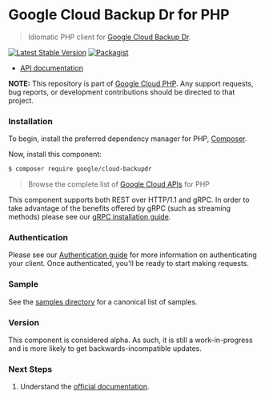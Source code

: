 # Google Cloud Backup Dr for PHP

> Idiomatic PHP client for [Google Cloud Backup Dr](https://cloud.google.com/backup-disaster-recovery).

[![Latest Stable Version](https://poser.pugx.org/google/cloud-backupdr/v/stable)](https://packagist.org/packages/google/cloud-backupdr) [![Packagist](https://img.shields.io/packagist/dm/google/cloud-backupdr.svg)](https://packagist.org/packages/google/cloud-backupdr)

* [API documentation](https://cloud.google.com/php/docs/reference/cloud-backupdr/latest)

**NOTE:** This repository is part of [Google Cloud PHP](https://github.com/googleapis/google-cloud-php). Any
support requests, bug reports, or development contributions should be directed to
that project.

### Installation

To begin, install the preferred dependency manager for PHP, [Composer](https://getcomposer.org/).

Now, install this component:

```sh
$ composer require google/cloud-backupdr
```

> Browse the complete list of [Google Cloud APIs](https://cloud.google.com/php/docs/reference)
> for PHP

This component supports both REST over HTTP/1.1 and gRPC. In order to take advantage of the benefits
offered by gRPC (such as streaming methods) please see our
[gRPC installation guide](https://cloud.google.com/php/grpc).

### Authentication

Please see our [Authentication guide](https://github.com/googleapis/google-cloud-php/blob/main/AUTHENTICATION.md) for more information
on authenticating your client. Once authenticated, you'll be ready to start making requests.

### Sample

See the [samples directory](https://github.com/googleapis/google-cloud-php-backupdr/tree/main/samples) for a canonical list of samples.

### Version

This component is considered alpha. As such, it is still a work-in-progress and is more likely to get backwards-incompatible updates.

### Next Steps

1. Understand the [official documentation](https://cloud.google.com/backup-disaster-recovery/docs/concepts/backup-dr).
